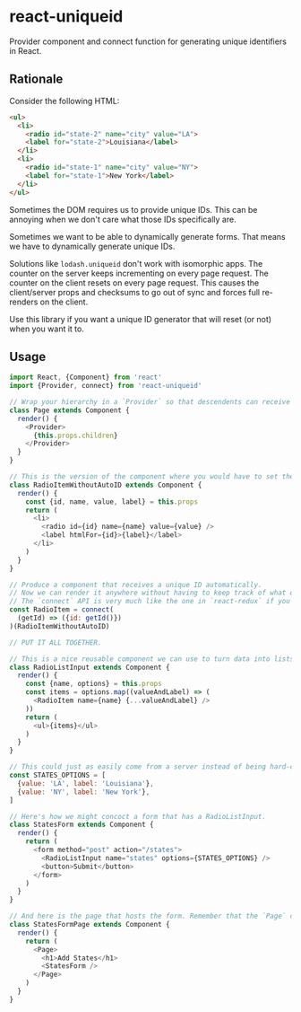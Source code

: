 # react-uniqueid

Provider component and connect function for generating unique identifiers in React.

## Rationale

Consider the following HTML:

```html
<ul>
  <li>
    <radio id="state-2" name="city" value="LA">
    <label for="state-2">Louisiana</label>
  </li>
  <li>
    <radio id="state-1" name="city" value="NY">
    <label for="state-1">New York</label>
  </li>
</ul>
```

Sometimes the DOM requires us to provide unique IDs.
This can be annoying when we don't care what those IDs specifically are.

Sometimes we want to be able to dynamically generate forms.
That means we have to dynamically generate unique IDs.

Solutions like `lodash.uniqueid` don't work with isomorphic apps.
The counter on the server keeps incrementing on every page request.
The counter on the client resets on every page request.
This causes the client/server props and checksums to go out of sync and forces full re-renders on the client.

Use this library if you want a unique ID generator that will reset (or not) when you want it to.

## Usage

```javascript
import React, {Component} from 'react'
import {Provider, connect} from 'react-uniqueid'

// Wrap your hierarchy in a `Provider` so that descendents can receive the ID generation function.
class Page extends Component {
  render() {
    <Provider>
      {this.props.children}
    </Provider>
  }
}

// This is the version of the component where you would have to set the ID prop explicitly.
class RadioItemWithoutAutoID extends Component {
  render() {
    const {id, name, value, label} = this.props
    return (
      <li>
        <radio id={id} name={name} value={value} />
        <label htmlFor={id}>{label}</label>
      </li>
    )
  }
}

// Produce a component that receives a unique ID automatically.
// Now we can render it anywhere without having to keep track of what other IDs exist.
// The `connect` API is very much like the one in `react-redux` if you are familiar with that.
const RadioItem = connect(
  (getId) => ({id: getId()})
)(RadioItemWithoutAutoID)

// PUT IT ALL TOGETHER.

// This is a nice reusable component we can use to turn data into lists of RadioItems.
class RadioListInput extends Component {
  render() {
    const {name, options} = this.props
    const items = options.map((valueAndLabel) => (
      <RadioItem name={name} {...valueAndLabel} />
    ))
    return (
      <ul>{items}</ul>
    )
  }
}

// This could just as easily come from a server instead of being hard-coded.
const STATES_OPTIONS = [
  {value: 'LA', label: 'Louisiana'},
  {value: 'NY', label: 'New York'},
]

// Here's how we might concoct a form that has a RadioListInput.
class StatesForm extends Component {
  render() {
    return (
      <form method="post" action="/states">
        <RadioListInput name="states" options={STATES_OPTIONS} />
        <button>Submit</button>
      </form>
    )
  }
}

// And here is the page that hosts the form. Remember that the `Page` component is providing unique IDs.
class StatesFormPage extends Component {
  render() {
    return (
      <Page>
        <h1>Add States</h1>
        <StatesForm />
      </Page>
    )
  }
}
```
